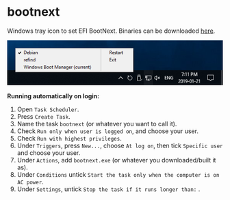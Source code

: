# bootnext
Windows tray icon to set EFI BootNext. Binaries can be downloaded [here](https://ci.appveyor.com/project/geek1011/bootnext/build/artifacts).

![](screenshot.png)

**Running automatically on login:**
1. Open `Task Scheduler`.
2. Press `Create Task`.
3. Name the task `bootnext` (or whatever you want to call it).
4. Check `Run only when user is logged on`, and choose your user.
5. Check `Run with highest privileges`.
6. Under `Triggers`, press `New...`, choose `At log on`, then tick `Specific user` and choose your user.
7. Under `Actions`, add `bootnext.exe` (or whatever you downloaded/built it as).
8. Under `Conditions` untick `Start the task only when the computer is on AC power`.
9. Under `Settings`, untick `Stop the task if it runs longer than:` .